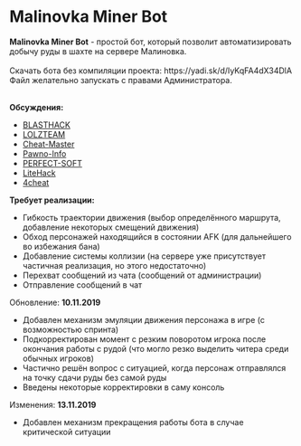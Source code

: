<h1>Malinovka Miner Bot</h1>
<b>Malinovka Miner Bot</b> - простой бот, который позволит автоматизировать добычу руды в шахте на сервере Малиновка.
<br><br>Скачать бота без компиляции проекта: https://yadi.sk/d/IyKqFA4dX34DlA
<br>Файл желательно запускать с правами Администратора.<br><br>

<b>Обсуждения:</b>
- <a href="https://blast.hk/threads/42814/">BLASTHACK</a>
- <a href="https://lolzteam.org/threads/1205107//">LOLZTEAM</a>
- <a href="https://cheat-master.ru/forum/313-778511-1">Cheat-Master</a>
- <a href="https://pawno-info.ru/threads/321305-%D0%98%D1%81%D1%85%D0%BE%D0%B4%D0%BD%D0%B8%D0%BA%D0%B8-%D0%B1%D0%BE%D1%82%D0%B0-%D1%88%D0%B0%D1%85%D1%82%D1%91%D1%80%D0%B0-%D0%B4%D0%BB%D1%8F-Malinovka-RolePlay">Pawno-Info</a>
- <a href="https://perfect-soft.net/threads/bot-shaxtjor-dlja-malinovka-roleplay.3831/#post-34174">PERFECT-SOFT</a>
- <a href="https://litehack.ru/threads/bot-shaxtjor-dlja-malinovka-roleplay.17537/">LiteHack</a>
- <a href="https://4cheat.ru/showthread.php?p=1518621#post1518621">4cheat</a></br>


<b>Требует реализации:</b>
- Гибкость траектории движения (выбор определённого маршрута, добавление некоторых смещений движения)
- Обход персонажей находящийся в состоянии AFK (для дальнейшего во избежания бана)
- Добавление системы коллизии (на сервере уже присутствует частичная реализация, но этого недостаточно)
- Перехват сообщений из чата (сообщений от администрации)
- Отправление сообщений в чат

Обновление: <b>10.11.2019</b>
- Добавлен механизм эмуляции движения персонажа в игре (с возможностью спринта)
- Подкорректирован момент с резким поворотом игрока после окончания работы с рудой (что могло резко выделить читера среди обычных игроков)
- Частично решён вопрос с ситуацией, когда персонаж отправлялся на точку сдачи руды без самой руды
- Введены некоторые корректировки в саму консоль

Изменения: <b>13.11.2019</b><br>
- Добавлен механизм прекращения работы бота в случае критической ситуации
